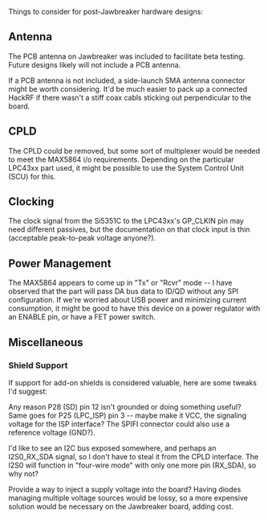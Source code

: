 Things to consider for post-Jawbreaker hardware designs:

## Antenna

The PCB antenna on Jawbreaker was included to facilitate beta testing. Future designs likely will not include a PCB antenna.

If a PCB antenna is not included, a side-launch SMA antenna connector might be worth considering. It'd be much easier to pack up a connected HackRF if there wasn't a stiff coax cabls sticking out perpendicular to the board.

## CPLD

The CPLD could be removed, but some sort of multiplexer would be needed to meet the MAX5864 i/o requirements.  Depending on the particular LPC43xx part used, it might be possible to use the System Control Unit (SCU) for this.

## Clocking

The clock signal from the Si5351C to the LPC43xx's GP_CLKIN pin may need different passives, but the documentation on that clock input is thin (acceptable peak-to-peak voltage anyone?).

## Power Management

The MAX5864 appears to come up in "Tx" or "Rcvr" mode -- I have observed that the part will pass DA bus data to ID/QD without any SPI configuration. If we're worried about USB power and minimizing current consumption, it might be good to have this device on a power regulator with an ENABLE pin, or have a FET power switch.

## Miscellaneous

### Shield Support

If support for add-on shields is considered valuable, here are some tweaks I'd suggest:

Any reason P28 (SD) pin 12 isn't grounded or doing something useful? Same goes for P25 (LPC_ISP) pin 3 -- maybe make it VCC, the signaling voltage for the ISP interface? The SPIFI connector could also use a reference voltage (GND?).

I'd like to see an I2C bus exposed somewhere, and perhaps an I2S0_RX_SDA signal, so I don't have to steal it from the CPLD interface. The I2S0 will function in "four-wire mode" with only one more pin (RX_SDA), so why not?

Provide a way to inject a supply voltage into the board? Having diodes managing multiple voltage sources would be lossy, so a more expensive solution would be necessary on the Jawbreaker board, adding cost.